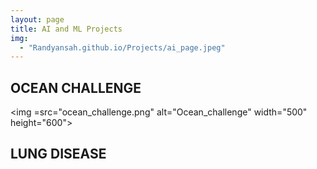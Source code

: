 ```yaml
---
layout: page
title: AI and ML Projects
img: 
  - "Randyansah.github.io/Projects/ai_page.jpeg"
---
```


## OCEAN CHALLENGE

<img =src="ocean_challenge.png" alt="Ocean_challenge" width="500" height="600">

## LUNG DISEASE
